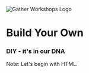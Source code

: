 ![Gather Workshops Logo](images/gw_logo_header.png)

# Build Your Own
### DIY - it's in our DNA


Note:
Let's begin with HTML.